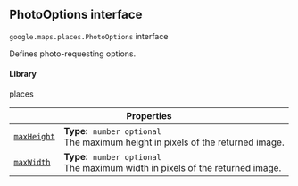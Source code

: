 
<devsite-heading text=" PhotoOptions interface" for="PhotoOptions" level="h2" link="" toc="" back-to-top=""><h2 id="PhotoOptions" is-upgraded="">PhotoOptions interface</h2></devsite-heading>
<p>
<code translate="no" dir="ltr"><span itemprop="path">google.maps.places</span>.<span itemprop="name">PhotoOptions</span></code>
interface
</p>
<p>Defines photo-requesting options.</p>
<devsite-heading text="Library" for="library_18" level="h4" link=""><h4 is-upgraded="" id="library_18">Library</h4></devsite-heading>
<p>places</p>
<div class="devsite-table-wrapper"><table class="properties responsive" summary="interface PhotoOptions - Properties">
<thead>
<tr><th colspan="2">Properties</th>
</tr></thead>
<tbody>
<tr id="PhotoOptions.maxHeight">
<td itemprop="property"><code translate="no" dir="ltr"><a class="secret-link" href="#PhotoOptions.maxHeight"><span>maxHeight</span></a></code></td>
<td><div><strong>Type:</strong>&nbsp; <code translate="no" dir="ltr">number <span class="optional-type-annotation">optional</span></code></div>
<div class="desc">The maximum height in pixels of the returned image.</div></td>
</tr>
<tr id="PhotoOptions.maxWidth">
<td itemprop="property"><code translate="no" dir="ltr"><a class="secret-link" href="#PhotoOptions.maxWidth"><span>maxWidth</span></a></code></td>
<td><div><strong>Type:</strong>&nbsp; <code translate="no" dir="ltr">number <span class="optional-type-annotation">optional</span></code></div>
<div class="desc">The maximum width in pixels of the returned image.</div></td>
</tr>
</tbody>
</table></div>
<script src="replace_links.js"></script>
